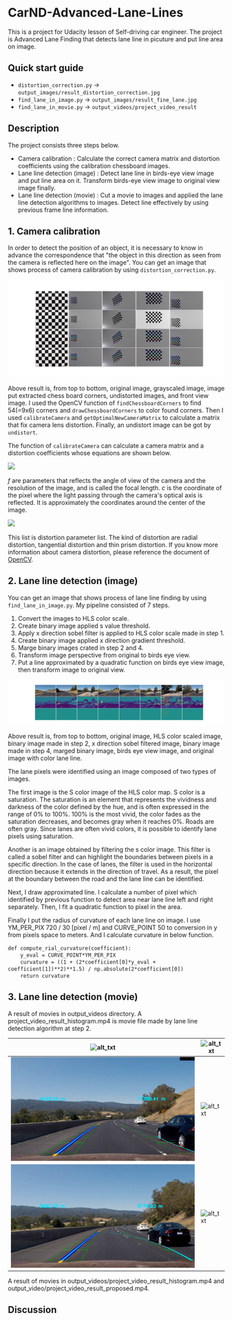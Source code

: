 # CarND-Advanced-Lane-Lines

This is a project for Udacity lesson of Self-driving car engineer.
The project is Advanced Lane Finding that detects lane line in picuture and put line area on image.

## Quick start guide

- `distortion_correction.py` -> `output_images/result_distortion_correction.jpg`
- `find_lane_in_image.py` -> `output_images/result_fine_lane.jpg`
- `find_lane_in_movie.py` -> `output_videos/project_video_result`

## Description

The project consists three steps below.

- Camera calibration : Calculate the correct camera matrix and distortion coefficients using the calibration chessboard images.
- Lane line detection (image) : Detect lane line in birds-eye view image and put line area on it. Transform birds-eye view image to original view image finally.
- Lane line detection (movie) : Cut a movie to images and applied the lane line detection algorithms to images. Detect line effectively by using previous frame line information.

## 1. Camera calibration

In order to detect the position of an object, it is necessary to know in advance the correspondence that "the object in this direction as seen from the camera is reflected here on the image".
You can get an image that shows process of camera calibration by using `distortion_correction.py`.

[camera_result]: ./output_images/result_distortion_correction.jpg
![alt_txt][camera_result]

Above result is, from top to bottom, original image, grayscaled image, image put extracted chess board corners, undistorted images, and front view image.
I used the OpenCV function of `findChessboardCorners` to find 54(=9x6) corners and `drawChessboardCorners` to color found corners.
Then I used `calibrateCamera` and `getOptimalNewCameraMatrix` to calculate a matrix that fix camera lens distortion.
Finally, an undistort image can be got by `undistort`.

The function of `calibrateCamera` can calculate a camera matrix and a distortion coefficients whose equations are shown below.

<img src=https://latex.codecogs.com/gif.latex?\begin{bmatrix}&space;f_x&space;&&space;0&space;&&space;c_x&space;\\&space;0&space;&&space;f_y&space;&&space;c_y&space;\\&space;0&space;&&space;0&space;&&space;1&space;\end{bmatrix} />

*f* are parameters that reflects the angle of view of the camera and the resolution of the image, and is called the focal length.
*c* is the coordinate of the pixel where the light passing through the camera's optical axis is reflected.
It is approximately the coordinates around the center of the image.

<img src=https://latex.codecogs.com/gif.latex?(k_1,&space;k_2,&space;p_1,&space;p_2[,&space;k_3[,&space;k_4,&space;k_5,&space;k_6[,s_1,s_2,s_3,s_4[,\tau_x,&space;\tau_y]]]]) />

This list is distortion parameter list.
The kind of distortion are radial distortion, tangential distortion and thin prism distortion.
If you know more information about camera distortion, please reference the document of [OpenCV](https://docs.opencv.org/3.4/d9/d0c/group__calib3d.html).

## 2. Lane line detection (image)

You can get an image that shows process of lane line finding by using `find_lane_in_image.py`.
My pipeline consisted of 7 steps. 

1. Convert the images to HLS color scale.
2. Create binary image applied s value threshold.
3. Apply x direction sobel filter is applied to HLS color scale made in step 1.
4. Create binary image applied x direction gradient threshold.
5. Marge binary images crated in step 2 and 4.
6. Transform image perspective from original to birds eye view.
7. Put a line approximated by a quadratic function on birds eye view image, then transform image to original view.

[image_result]: ./output_images/result_fine_lane.jpg
![alt_txt][image_result]

Above result is, from top to bottom, original image, HLS color scaled image, binary image made in step 2, x direction sobel filtered image, binary image made in step 4, marged binary image, birds eye view image, and original image with color lane line.

The lane pixels were identified using an image composed of two types of images.

The first image is the S color image of the HLS color map.
S color is a saturation.
The saturation is an element that represents the vividness and darkness of the color defined by the hue, and is often expressed in the range of 0% to 100%.
100% is the most vivid, the color fades as the saturation decreases, and becomes gray when it reaches 0%.
Roads are often gray.
Since lanes are often vivid colors, it is possible to identify lane pixels using saturation.

Another is an image obtained by filtering the s color image.
This filter is called a sobel filter and can highlight the boundaries between pixels in a specific direction.
In the case of lanes, the filter is used in the horizontal direction because it extends in the direction of travel.
As a result, the pixel at the boundary between the road and the lane line can be identified.

Next, I draw approximated line.
I calculate a number of pixel which identified by previous function to detect area near lane line left and right separately.
Then, I fit a quadratic function to pixel in the area.

Finally I put the radius of curvature of each lane line on image.
I use YM_PER_PIX 720 / 30 [pixel / m] and CURVE_POINT 50 to conversion in y from pixels space to meters.
And I calculate curvature in below function.
```
def compute_rial_curvature(coefficient):
    y_eval = CURVE_POINT*YM_PER_PIX
    curvature = ((1 + (2*coefficient[0]*y_eval + coefficient[1])**2)**1.5) / np.absolute(2*coefficient[0])
    return curvature
```

<!-- Here the idea is to take the measurements of where the lane lines are and estimate how much the road is curving and where the vehicle is located with respect to the center of the lane. The radius of curvature may be given in meters assuming the curve of the road follows a circle. For the position of the vehicle, you may assume the camera is mounted at the center of the car and the deviation of the midpoint of the lane from the center of the image is the offset you're looking for. As with the polynomial fitting, convert from pixels to meters. -->

<!-- TODO1:　ここも計算した内容を説明することにする 車線は線対称の為、近似誤差が小さいほうを採用するようにすればよい。プログラムでは書かない-->

## 3. Lane line detection (movie)

A result of movies in output_videos directory.
A project_video_result_histogram.mp4 is movie file made by lane line detection algorithm at step 2.

[histo_1]: ./output_videos/histo_1.png
[histo_2]: ./output_videos/histo_2.png
[histo_3]: ./output_videos/histo_3.png
[propose_1]: ./output_videos/propose_1.png
[propose_2]: ./output_videos/propose_2.png
[propose_3]: ./output_videos/propose_3.png

| ![alt_txt][histo_1] | ![alt_txt][propose_1] |
| ---- | ---- |
| ![alt_txt][histo_2] | ![alt_txt][propose_1] |
| ![alt_txt][histo_3] | ![alt_txt][propose_1] |

A result of movies in output_videos/project_video_result_histogram.mp4 and output_video/project_video_result_proposed.mp4.






<!-- Provide a link to your final video output. Your pipeline should perform reasonably well on the entire project video (wobbly lines are ok but no catastrophic failures that would cause the car to drive off the road!) -->

<!-- ここにはイメージのパイプラインと変更した点を書いて、改善したことを伝える。動画から画像をキャプチャして比較する。 -->

## Discussion

<!-- Briefly discuss any problems / issues you faced in your implementation of this project. Where will your pipeline likely fail? What could you do to make it more robust? -->